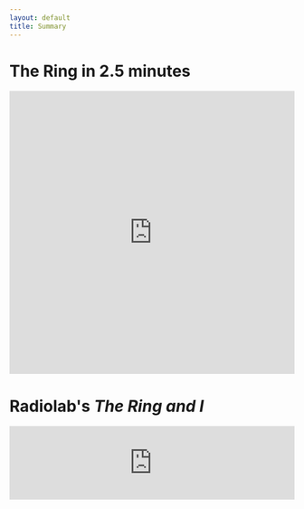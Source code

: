 ```yaml
---
layout: default
title: Summary
---
```


# The Ring in 2.5 minutes

<iframe src="https://youtube.com/embed/AgzZ_nLOJJE?showinfo=0&rel=0" frameborder="0" style="width:100%; height:500px" allowfullscreen></iframe>


# Radiolab's *The Ring and I*

<iframe width="100%" height="130" frameborder="0" scrolling="no" src="https://www.wnyc.org/widgets/ondemand_player/radiolab/#file=%2Faudio%2Fxspf%2F91750%2F"></iframe>